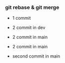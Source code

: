 ### git rebase & git merge

- 1 commit
- 2 commit in dev
- 2 commit in main
- 2 commit in main


- second commit in main
